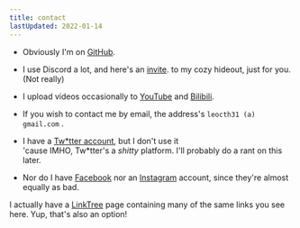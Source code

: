 ```yaml
---
title: contact
lastUpdated: 2022-01-14
---
```


<script lang="ts">
	import BotsPlsGoAway from '$lib/bots_pls_go_away.svelte';
</script>

- Obviously I'm on [GitHub](https://github.com/leocth).
- I use Discord a lot, and here's an [invite](https://discord.gg/NeNfePzCx8).
  to my cozy hideout, just for you. <j>(Not really)</j>
- I upload videos occasionally to [YouTube](https://youtube.com/channel/UCfVDQlFd1pGiNfjFdG-Gamw) and [Bilibili](https://space.bilibili.com/401096522).
- If you wish to contact me by email, the address's
  <BotsPlsGoAway>
	  <code>leocth31 (a) gmail.com</code>
  </BotsPlsGoAway>.

- I have a [Tw*tter account](https://twitter.com/@leocth31), but I don't use it   
  'cause IMHO, Tw*tter's a _shitty_ platform. I'll probably do a rant on this later.
- Nor do I have [Facebook](https://facebook.com) nor an
  [Instagram](https://instagram.com) account, since they're almost equally as bad.

I actually have a [LinkTree](https://linktr.ee/leocth) page containing many of the same links you see here. Yup, that's also an option!
